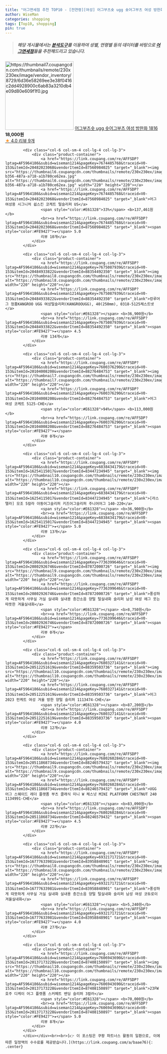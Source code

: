 ```yaml
---
title: "어그면세점 추천 TOP10 - [전연령][여성] 어그부츠숏 ugg 숏어그부츠 여성 방한화 1816"
author: WiseMan
categories: shopping
tags: [Top10, shopping]
pin: true
---
```


> ##### 해당 게시물에서는 [**분석도구**](https://itemscout.io/)를 이용하여 **성별**, **연령별** 등의 데이터를 바탕으로 [**어그면세점**](https://link.coupang.com/a/baae76)들을 추천해드리고 있습니다.
<div class="container"><div class="row">
            <div class="col-6 col-sm-4 col-lg-4 col-lg-3">
                <div class="product-container">
                    <a href="https://link.coupang.com/re/AFFSDP?lptag=AF5964186&subid=wiseman1214&pageKey=7735121521&traceid=V0-153&itemId=20795721889&vendorItemId=87865206628" target="_blank"><img src="https://thumbnail7.coupangcdn.com/thumbnails/remote/230x230ex/image/vendor_inventory/8729/6d36e58269ee3e38f0416c2dd4928900c6ab83a3210db4e09d80e609f1f0.jpg" alt="https://thumbnail7.coupangcdn.com/thumbnails/remote/230x230ex/image/vendor_inventory/8729/6d36e58269ee3e38f0416c2dd4928900c6ab83a3210db4e09d80e609f1f0.jpg" width="220" height="220"></a>
                    <a href="https://link.coupang.com/re/AFFSDP?lptag=AF5964186&subid=wiseman1214&pageKey=7735121521&traceid=V0-153&itemId=20795721889&vendorItemId=87865206628" target="_blank">어그부츠숏 ugg 숏어그부츠 여성 방한화 1816</a>
                    <span style="color:#E61328"></span> <b>18,000원</b>
                    <br><a href="https://link.coupang.com/re/AFFSDP?lptag=AF5964186&subid=wiseman1214&pageKey=7735121521&traceid=V0-153&itemId=20795721889&vendorItemId=87865206628" target="_blank"><span style="color:#FE9427">★</span> 4.0
                    리뷰 9개</a>
                </div>
            </div>
            
            <div class="col-6 col-sm-4 col-lg-4 col-lg-3">
                <div class="product-container">
                    <a href="https://link.coupang.com/re/AFFSDP?lptag=AF5964186&subid=wiseman1214&pageKey=7674485768&traceid=V0-153&itemId=20482023068&vendorItemId=87560984025" target="_blank"><img src="https://thumbnail6.coupangcdn.com/thumbnails/remote/230x230ex/image/retail/images/2023/10/24/18/1/c4cd8582-b356-487a-a718-a1b780ce62ea.jpg" alt="https://thumbnail6.coupangcdn.com/thumbnails/remote/230x230ex/image/retail/images/2023/10/24/18/1/c4cd8582-b356-487a-a718-a1b780ce62ea.jpg" width="220" height="220"></a>
                    <a href="https://link.coupang.com/re/AFFSDP?lptag=AF5964186&subid=wiseman1214&pageKey=7674485768&traceid=V0-153&itemId=20482023068&vendorItemId=87560984025" target="_blank">어그 여성용 시그니처 쉽스킨 코케트 털슬리퍼 US</a>
                    <span style="color:#E61328">33%</span> <b>137,461원</b>
                    <br><a href="https://link.coupang.com/re/AFFSDP?lptag=AF5964186&subid=wiseman1214&pageKey=7674485768&traceid=V0-153&itemId=20482023068&vendorItemId=87560984025" target="_blank"><span style="color:#FE9427">★</span> 5.0
                    리뷰 10개</a>
                </div>
            </div>
            
            <div class="col-6 col-sm-4 col-lg-4 col-lg-3">
                <div class="product-container">
                    <a href="https://link.coupang.com/re/AFFSDP?lptag=AF5964186&subid=wiseman1214&pageKey=7675087939&traceid=V0-153&itemId=20484933822&vendorItemId=88354492350" target="_blank"><img src="https://thumbnail8.coupangcdn.com/thumbnails/remote/230x230ex/image/vendor_inventory/1507/1654bacc2d2c0e0fc9000578b4aadce17ef0bdc1406b9a1ffde8009b191f.jpg" alt="https://thumbnail8.coupangcdn.com/thumbnails/remote/230x230ex/image/vendor_inventory/1507/1654bacc2d2c0e0fc9000578b4aadce17ef0bdc1406b9a1ffde8009b191f.jpg" width="220" height="220"></a>
                    <a href="https://link.coupang.com/re/AFFSDP?lptag=AF5964186&subid=wiseman1214&pageKey=7675087939&traceid=V0-153&itemId=20484933822&vendorItemId=88354492350" target="_blank">캉루어그 정품KANGROO UGG 여성털슬리퍼(KANGROOUGG), 40(250mm), 0318-5125체스트넷</a>
                    <span style="color:#E61328"></span> <b>36,900원</b>
                    <br><a href="https://link.coupang.com/re/AFFSDP?lptag=AF5964186&subid=wiseman1214&pageKey=7675087939&traceid=V0-153&itemId=20484933822&vendorItemId=88354492350" target="_blank"><span style="color:#FE9427">★</span> 4.5
                    리뷰 134개</a>
                </div>
            </div>
            
            <div class="col-6 col-sm-4 col-lg-4 col-lg-3">
                <div class="product-container">
                    <a href="https://link.coupang.com/re/AFFSDP?lptag=AF5964186&subid=wiseman1214&pageKey=7600376290&traceid=V0-153&itemId=20104008208&vendorItemId=88276484753" target="_blank"><img src="https://thumbnail7.coupangcdn.com/thumbnails/remote/230x230ex/image/vendor_inventory/15d5/88cb3e3ea43c336cd3e5b3132985fea713ab2b7e7cc0ff7798f500642057.jpg" alt="https://thumbnail7.coupangcdn.com/thumbnails/remote/230x230ex/image/vendor_inventory/15d5/88cb3e3ea43c336cd3e5b3132985fea713ab2b7e7cc0ff7798f500642057.jpg" width="220" height="220"></a>
                    <a href="https://link.coupang.com/re/AFFSDP?lptag=AF5964186&subid=wiseman1214&pageKey=7600376290&traceid=V0-153&itemId=20104008208&vendorItemId=88276484753" target="_blank">어그 여성 코케트 5125-CHE</a>
                    <span style="color:#E61328">94%</span> <b>113,000원</b>
                    <br><a href="https://link.coupang.com/re/AFFSDP?lptag=AF5964186&subid=wiseman1214&pageKey=7600376290&traceid=V0-153&itemId=20104008208&vendorItemId=88276484753" target="_blank"><span style="color:#FE9427">★</span> 
                    리뷰 0개</a>
                </div>
            </div>
            
            <div class="col-6 col-sm-4 col-lg-4 col-lg-3">
                <div class="product-container">
                    <a href="https://link.coupang.com/re/AFFSDP?lptag=AF5964186&subid=wiseman1214&pageKey=6838434179&traceid=V0-153&itemId=16254115017&vendorItemId=83447234945" target="_blank"><img src="https://thumbnail10.coupangcdn.com/thumbnails/remote/230x230ex/image/vendor_inventory/f649/93ec9f9b40d7db2c92579c4c1aaaae750244b7ddde3b4d8c5e463655fed1.jpeg" alt="https://thumbnail10.coupangcdn.com/thumbnails/remote/230x230ex/image/vendor_inventory/f649/93ec9f9b40d7db2c92579c4c1aaaae750244b7ddde3b4d8c5e463655fed1.jpeg" width="220" height="220"></a>
                    <a href="https://link.coupang.com/re/AFFSDP?lptag=AF5964186&subid=wiseman1214&pageKey=6838434179&traceid=V0-153&itemId=16254115017&vendorItemId=83447234945" target="_blank">[라스텔라] 모조 5칼라 아동어그슬리퍼 키즈어그슬리퍼 주니어어그 140-220</a>
                    <span style="color:#E61328"></span> <b>36,900원</b>
                    <br><a href="https://link.coupang.com/re/AFFSDP?lptag=AF5964186&subid=wiseman1214&pageKey=6838434179&traceid=V0-153&itemId=16254115017&vendorItemId=83447234945" target="_blank"><span style="color:#FE9427">★</span> 5.0
                    리뷰 13개</a>
                </div>
            </div>
            
            <div class="col-6 col-sm-4 col-lg-4 col-lg-3">
                <div class="product-container">
                    <a href="https://link.coupang.com/re/AFFSDP?lptag=AF5964186&subid=wiseman1214&pageKey=7736399646&traceid=V0-153&itemId=20802926746&vendorItemId=87872000726" target="_blank"><img src="https://thumbnail9.coupangcdn.com/thumbnails/remote/230x230ex/image/vendor_inventory/9e68/6feced56fc94ac1f1ebe5910ad62cb5e1a8c5deda91ef7bab4edcdc87852.jpg" alt="https://thumbnail9.coupangcdn.com/thumbnails/remote/230x230ex/image/vendor_inventory/9e68/6feced56fc94ac1f1ebe5910ad62cb5e1a8c5deda91ef7bab4edcdc87852.jpg" width="220" height="220"></a>
                    <a href="https://link.coupang.com/re/AFFSDP?lptag=AF5964186&subid=wiseman1214&pageKey=7736399646&traceid=V0-153&itemId=20802926746&vendorItemId=87872000726" target="_blank">풍성하게 따뜻하게 사무실 거실 실내화 실내용 층간소음 양털 털실내화 슬리퍼 남성 여성 에그 웃는 따뜻한 겨울실내화</a>
                    <span style="color:#E61328"></span> <b>8,750원</b>
                    <br><a href="https://link.coupang.com/re/AFFSDP?lptag=AF5964186&subid=wiseman1214&pageKey=7736399646&traceid=V0-153&itemId=20802926746&vendorItemId=87872000726" target="_blank"><span style="color:#FE9427">★</span> 
                    리뷰 0개</a>
                </div>
            </div>
            
            <div class="col-6 col-sm-4 col-lg-4 col-lg-3">
                <div class="product-container">
                    <a href="https://link.coupang.com/re/AFFSDP?lptag=AF5964186&subid=wiseman1214&pageKey=7680327141&traceid=V0-153&itemId=20512251619&vendorItemId=88359503736" target="_blank"><img src="https://thumbnail10.coupangcdn.com/thumbnails/remote/230x230ex/image/vendor_inventory/5729/24cb669bee9bb60a0fdad650906520e62f9cebef04f3d0d2619e468b348d.jpg" alt="https://thumbnail10.coupangcdn.com/thumbnails/remote/230x230ex/image/vendor_inventory/5729/24cb669bee9bb60a0fdad650906520e62f9cebef04f3d0d2619e468b348d.jpg" width="220" height="220"></a>
                    <a href="https://link.coupang.com/re/AFFSDP?lptag=AF5964186&subid=wiseman1214&pageKey=7680327141&traceid=V0-153&itemId=20512251619&vendorItemId=88359503736" target="_blank">어그 2023 펀케트 여성 겨울 방한 양털 슬리퍼 1113474-CHE</a>
                    <span style="color:#E61328"></span> <b>87,200원</b>
                    <br><a href="https://link.coupang.com/re/AFFSDP?lptag=AF5964186&subid=wiseman1214&pageKey=7680327141&traceid=V0-153&itemId=20512251619&vendorItemId=88359503736" target="_blank"><span style="color:#FE9427">★</span> 4.0
                    리뷰 12개</a>
                </div>
            </div>
            
            <div class="col-6 col-sm-4 col-lg-4 col-lg-3">
                <div class="product-container">
                    <a href="https://link.coupang.com/re/AFFSDP?lptag=AF5964186&subid=wiseman1214&pageKey=7680260284&traceid=V0-153&itemId=20511868734&vendorItemId=88246579432" target="_blank"><img src="https://thumbnail9.coupangcdn.com/thumbnails/remote/230x230ex/image/vendor_inventory/0d5a/186646844006daf20e3d8e8dc60600df7196db41a3de96b9d60a40370a72.jpg" alt="https://thumbnail9.coupangcdn.com/thumbnails/remote/230x230ex/image/vendor_inventory/0d5a/186646844006daf20e3d8e8dc60600df7196db41a3de96b9d60a40370a72.jpg" width="220" height="220"></a>
                    <a href="https://link.coupang.com/re/AFFSDP?lptag=AF5964186&subid=wiseman1214&pageKey=7680260284&traceid=V0-153&itemId=20511868734&vendorItemId=88246579432" target="_blank">UGG 어그 스웨이드 레더 플랫폼 부츠 클래식 미니 W 체스넛 MINI PLATFORM CHESTNUT 240 1134991-CHE</a>
                    <span style="color:#E61328"></span> <b>83,090원</b>
                    <br><a href="https://link.coupang.com/re/AFFSDP?lptag=AF5964186&subid=wiseman1214&pageKey=7680260284&traceid=V0-153&itemId=20511868734&vendorItemId=88246579432" target="_blank"><span style="color:#FE9427">★</span> 4.5
                    리뷰 22개</a>
                </div>
            </div>
            
            <div class="col-6 col-sm-4 col-lg-4 col-lg-3">
                <div class="product-container">
                    <a href="https://link.coupang.com/re/AFFSDP?lptag=AF5964186&subid=wiseman1214&pageKey=6932171721&traceid=V0-153&itemId=16777633981&vendorItemId=83958848901" target="_blank"><img src="https://thumbnail8.coupangcdn.com/thumbnails/remote/230x230ex/image/vendor_inventory/b6bc/3db770c55521bb0251a8c3648645c0902ad33019b9694a5e82e873cf2b81.jpg" alt="https://thumbnail8.coupangcdn.com/thumbnails/remote/230x230ex/image/vendor_inventory/b6bc/3db770c55521bb0251a8c3648645c0902ad33019b9694a5e82e873cf2b81.jpg" width="220" height="220"></a>
                    <a href="https://link.coupang.com/re/AFFSDP?lptag=AF5964186&subid=wiseman1214&pageKey=6932171721&traceid=V0-153&itemId=16777633981&vendorItemId=83958848901" target="_blank">풍성하게 따뜻하게 사무실 거실 실내화 실내용 층간소음 양털 털실내화 슬리퍼 남성 여성 코듀로이 겨울실내화</a>
                    <span style="color:#E61328"></span> <b>5,240원</b>
                    <br><a href="https://link.coupang.com/re/AFFSDP?lptag=AF5964186&subid=wiseman1214&pageKey=6932171721&traceid=V0-153&itemId=16777633981&vendorItemId=83958848901" target="_blank"><span style="color:#FE9427">★</span> 4.0
                    리뷰 27개</a>
                </div>
            </div>
            
            <div class="col-6 col-sm-4 col-lg-4 col-lg-3">
                <div class="product-container">
                    <a href="https://link.coupang.com/re/AFFSDP?lptag=AF5964186&subid=wiseman1214&pageKey=7606943690&traceid=V0-153&itemId=20137173228&vendorItemId=87408150897" target="_blank"><img src="https://thumbnail10.coupangcdn.com/thumbnails/remote/230x230ex/image/vendor_inventory/6e13/296974edc7320c49bfd5bdb623e79303e2ef9181c76055fec500177596df.JPG" alt="https://thumbnail10.coupangcdn.com/thumbnails/remote/230x230ex/image/vendor_inventory/6e13/296974edc7320c49bfd5bdb623e79303e2ef9181c76055fec500177596df.JPG" width="220" height="220"></a>
                    <a href="https://link.coupang.com/re/AFFSDP?lptag=AF5964186&subid=wiseman1214&pageKey=7606943690&traceid=V0-153&itemId=20137173228&vendorItemId=87408150897" target="_blank">23FW 호주 디케이 어그 플랫폼 스커페트 밴딩 슬리퍼 3컬러</a>
                    <span style="color:#E61328"></span> <b>70,000원</b>
                    <br><a href="https://link.coupang.com/re/AFFSDP?lptag=AF5964186&subid=wiseman1214&pageKey=7606943690&traceid=V0-153&itemId=20137173228&vendorItemId=87408150897" target="_blank"><span style="color:#FE9427">★</span> 5.0
                    리뷰 8개</a>
                </div>
            </div>
            </div></div><br><br>[👉 이 포스팅은 쿠팡 파트너스 활동의 일환으로, 이에 따른 일정액의 수수료를 제공받습니다.](https://link.coupang.com/a/baae76){: .center}